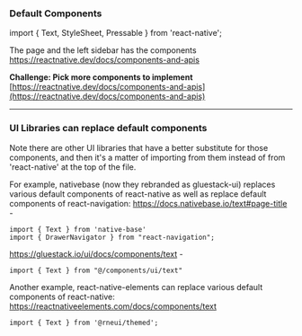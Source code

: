 

### Default Components
import { Text, StyleSheet, Pressable } from 'react-native';

The page and the left sidebar has the components
https://reactnative.dev/docs/components-and-apis

**Challenge: Pick more components to implement**
[https://reactnative.dev/docs/components-and-apis](https://reactnative.dev/docs/components-and-apis)

---

### UI Libraries can replace default components

Note there are other UI libraries that have a better substitute for those components, and then it's a matter of importing from them instead of from 'react-native' at the top of the file.

For example, nativebase (now they rebranded as gluestack-ui) replaces various default components of react-native as well as replace default components of react-navigation: 
https://docs.nativebase.io/text#page-title -
```
import { Text } from 'native-base'
import { DrawerNavigator } from "react-navigation";
```
https://gluestack.io/ui/docs/components/text -
```
import { Text } from "@/components/ui/text"
```



Another example, react-native-elements can replace various default components of react-native: https://reactnativeelements.com/docs/components/text
```
import { Text } from '@rneui/themed';
```